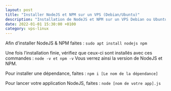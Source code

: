 ```yaml
---
layout: post
title: "Installer NodeJS et NPM sur un VPS (Debian/Ubuntu)"
description: "Installation de NodeJS et NPM sur un VPS Debian ou Ubuntu"
date: 2022-01-01 15:30:00 +0100
category: vps-linux
---
```


Afin d’installer NodeJS & NPM faites : 
```sudo apt install nodejs npm```

Une fois l’installation finie, vérifiez que ceux-ci sont installés avec ces commandes : `node -v et npm -v`
Vous verrez ainsi la version de NodeJS et NPM.

Pour installer une dépendance, faites : `npm i [Le nom de la dépendance]`

Pour lancer votre application NodeJS, faites : `node [nom de votre app].js`

